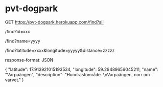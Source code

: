 # pvt-dogpark

GET https://pvt-dogpark.herokuapp.com/find?all   

/find?id=xxx  

/find?name=yyyy   

/find?latitude=xxxx&longitude=yyyyy&distance=zzzzz


response-format: JSON

{
        "latitude": 17.913921015193534,
        "longitude": 59.29489656045211,
        "name": "Varpaängen",
        "description": "Hundrastområde. \\nVarpaängen, norr om varvet."
        }
